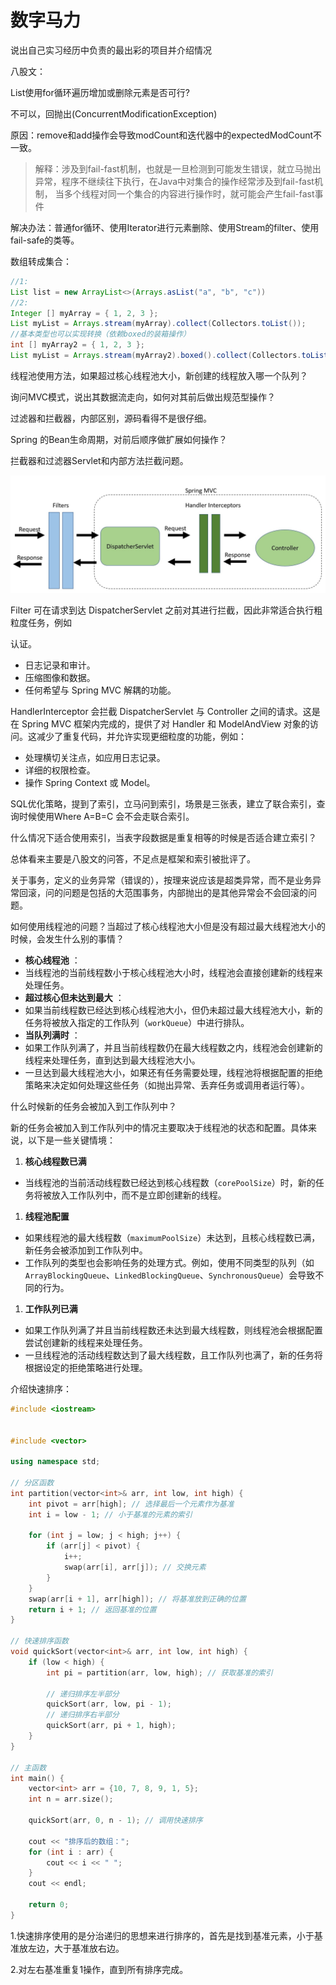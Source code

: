 # 数字马力

说出自己实习经历中负责的最出彩的项目并介绍情况

八股文：

List使用for循环遍历增加或删除元素是否可行?

不可以，回抛出(ConcurrentModificationException)

原因：remove和add操作会导致modCount和迭代器中的expectedModCount不一致。

> 解释：涉及到fail-fast机制，也就是一旦检测到可能发生错误，就立马抛出异常，程序不继续往下执行，在Java中对集合的操作经常涉及到fail-fast机制，
> 当多个线程对同一个集合的内容进行操作时，就可能会产生fail-fast事件

解决办法：普通for循环、使用Iterator进行元素删除、使用Stream的filter、使用fail-safe的类等。

数组转成集合：

```java
//1:
List list = new ArrayList<>(Arrays.asList("a", "b", "c"))
//2:
Integer [] myArray = { 1, 2, 3 };
List myList = Arrays.stream(myArray).collect(Collectors.toList());
//基本类型也可以实现转换（依赖boxed的装箱操作）
int [] myArray2 = { 1, 2, 3 };
List myList = Arrays.stream(myArray2).boxed().collect(Collectors.toList());
```

线程池使用方法，如果超过核心线程池大小，新创建的线程放入哪一个队列？

询问MVC模式，说出其数据流走向，如何对其前后做出规范型操作？

过滤器和拦截器，内部区别，源码看得不是很仔细。

Spring 的Bean生命周期，对前后顺序做扩展如何操作？

拦截器和过滤器Servlet和内部方法拦截问题。

![拦截器和过滤器](拦截器和过滤器.png)

Filter 可在请求到达 DispatcherServlet 之前对其进行拦截，因此非常适合执行粗粒度任务，例如

认证。

- 日志记录和审计。
- 压缩图像和数据。
- 任何希望与 Spring MVC 解耦的功能。

HandlerInterceptor 会拦截 DispatcherServlet 与 Controller 之间的请求。这是在 Spring MVC 框架内完成的，提供了对 Handler 和 ModelAndView 对象的访问。这减少了重复代码，并允许实现更细粒度的功能，例如：

- 处理横切关注点，如应用日志记录。
- 详细的权限检查。
- 操作 Spring Context 或 Model。

SQL优化策略，提到了索引，立马问到索引，场景是三张表，建立了联合索引，查询时候使用Where A=B=C 会不会走联合索引。

什么情况下适合使用索引，当表字段数据是重复相等的时候是否适合建立索引？

总体看来主要是八股文的问答，不足点是框架和索引被批评了。

关于事务，定义的业务异常（错误的），按理来说应该是超类异常，而不是业务异常回滚，问的问题是包括的大范围事务，内部抛出的是其他异常会不会回滚的问题。

如何使用线程池的问题？当超过了核心线程池大小但是没有超过最大线程池大小的时候，会发生什么别的事情？

* **核心线程池** ：
* 当线程池的当前线程数小于核心线程池大小时，线程池会直接创建新的线程来处理任务。
* **超过核心但未达到最大** ：
* 如果当前线程数已经达到核心线程池大小，但仍未超过最大线程池大小，新的任务将被放入指定的工作队列（`workQueue`）中进行排队。
* **当队列满时** ：
* 如果工作队列满了，并且当前线程数仍在最大线程数之内，线程池会创建新的线程来处理任务，直到达到最大线程池大小。
* 一旦达到最大线程池大小，如果还有任务需要处理，线程池将根据配置的拒绝策略来决定如何处理这些任务（如抛出异常、丢弃任务或调用者运行等）。

什么时候新的任务会被加入到工作队列中？

新的任务会被加入到工作队列中的情况主要取决于线程池的状态和配置。具体来说，以下是一些关键情境：

1. **核心线程数已满**

* 当线程池的当前活动线程数已经达到核心线程数（`corePoolSize`）时，新的任务将被放入工作队列中，而不是立即创建新的线程。

1. **线程池配置**

* 如果线程池的最大线程数（`maximumPoolSize`）未达到，且核心线程数已满，新任务会被添加到工作队列中。
* 工作队列的类型也会影响任务的处理方式。例如，使用不同类型的队列（如 `ArrayBlockingQueue`、`LinkedBlockingQueue`、`SynchronousQueue`）会导致不同的行为。

1. **工作队列已满**

* 如果工作队列满了并且当前线程数还未达到最大线程数，则线程池会根据配置尝试创建新的线程来处理任务。
* 一旦线程池的活动线程数达到了最大线程数，且工作队列也满了，新的任务将根据设定的拒绝策略进行处理。

介绍快速排序：

```cpp
#include <iostream>


#include <vector>

using namespace std;

// 分区函数
int partition(vector<int>& arr, int low, int high) {
    int pivot = arr[high]; // 选择最后一个元素作为基准
    int i = low - 1; // 小于基准的元素的索引

    for (int j = low; j < high; j++) {
        if (arr[j] < pivot) {
            i++;
            swap(arr[i], arr[j]); // 交换元素
        }
    }
    swap(arr[i + 1], arr[high]); // 将基准放到正确的位置
    return i + 1; // 返回基准的位置
}

// 快速排序函数
void quickSort(vector<int>& arr, int low, int high) {
    if (low < high) {
        int pi = partition(arr, low, high); // 获取基准的索引

        // 递归排序左半部分
        quickSort(arr, low, pi - 1);
        // 递归排序右半部分
        quickSort(arr, pi + 1, high);
    }
}

// 主函数
int main() {
    vector<int> arr = {10, 7, 8, 9, 1, 5};
    int n = arr.size();

    quickSort(arr, 0, n - 1); // 调用快速排序

    cout << "排序后的数组：";
    for (int i : arr) {
        cout << i << " ";
    }
    cout << endl;

    return 0;
}
```

1.快速排序使用的是分治递归的思想来进行排序的，首先是找到基准元素，小于基准放左边，大于基准放右边。

2.对左右基准重复1操作，直到所有排序完成。
